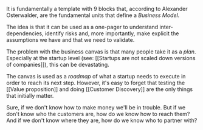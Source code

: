 It is fundamentally a template with 9 blocks that, according to Alexander Osterwalder, are the fundamental units that define a *Business Model*. 

The idea is that it can be used as a one-pager to understand inter-dependencies, identify risks and, more importantly, make explicit the assumptions we have and that we need to validate. 

The problem with the business canvas is that many people take it as a *plan*. Especially at the startup level (see: [[Startups are not scaled down versions of companies]]), this can be devastating. 

The canvas is used as a *roadmap* of what a startup needs to execute in order to reach its next step. However, it's easy to forget that testing the [[Value proposition]] and doing [[Customer Discovery]] are the only things that initially matter. 

Sure, if we don't know how to make money we'll be in trouble. But if we don't know who the customers are, how do we know how to reach them? And if we don't know where they are, how do we know who to partner with? 